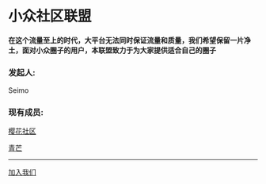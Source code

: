 # 小众社区联盟

#### 在这个流量至上的时代，大平台无法同时保证流量和质量，我们希望保留一片净土，面对小众圈子的用户，本联盟致力于为大家提供适合自己的圈子

### 发起人:

Seimo

### 现有成员:

<a href="https://sakura-bbs.cn">樱花社区</a>

<a href="https://www.cyanmango.xyz">青芒</a>

---

<a href="Mailto:seimo@sakura-bbs.cn">加入我们</a>

